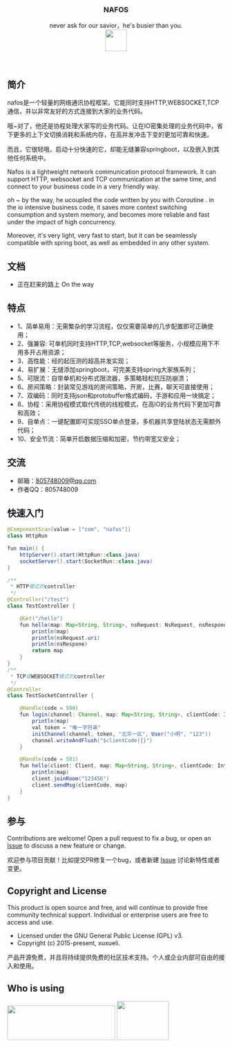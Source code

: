 <p align="center">  
   <h3 align="center">NAFOS</h3>
   <p align="center">
     never ask for our savior，he's busier than you.
     <br>
     <a href="https://gitee.com/huangxinyu/nafos" >
                 <img  height="50" width="50"  src="https://timgsa.baidu.com/timg?image&quality=80&size=b9999_10000&sec=1555864133489&di=1d10a230c0925ce98139316d1ba992c7&imgtype=0&src=http%3A%2F%2Fimg.mp.itc.cn%2Fupload%2F20160824%2F53427121c2f64eb492430b2849e9c0c4.jpg" >
             </a>
</p>
 <br>
     


## 简介
nafos是一个轻量的网络通讯协程框架。它能同时支持HTTP,WEBSOCKET,TCP通信，并以非常友好的方式连接到大家的业务代码。

哦~对了，他还是协程处理大家写的业务代码。让在IO密集处理的业务代码中，省下更多的上下文切换消耗和系统内存，在高并发冲击下变的更加可靠和快速。

而且，它很轻哦，启动十分快速的它，却能无缝兼容springboot，以及嵌入到其他任何系统中。

Nafos is a lightweight network communication protocol framework. It can support HTTP, websocket and TCP communication at the same time, and connect to your business code in a very friendly way.

oh ~ by the way, he ucoupled the code written by you with Coroutine . in the io intensive business code, it saves more context switching consumption and system memory, and becomes more reliable and fast under the impact of high concurrency.

Moreover, it's very light, very fast to start, but it can be seamlessly compatible with spring boot, as well as embedded in any other system.



## 文档
- 正在赶来的路上
On the way





## 特点
- 1、简单易用：无需繁杂的学习流程，仅仅需要简单的几步配置即可正确使用；
- 2、强兼容: 可单机同时支持HTTP,TCP,websocket等服务，小规模应用下不用多开占用资源；
- 3、高性能：经的起压测的超高并发实现；
- 4、易扩展：无缝添加springboot，可完美支持spring大家族系列；
- 5、可限流：自带单机和分布式限流器，多策略轻松抗压防崩溃；
- 6、房间策略：封装常见游戏的房间策略，开房，比赛，聊天可直接使用；
- 7、双编码：同时支持json和protobuffer格式编码，手游和应用一块搞定；
- 8、协程：采用协程模式取代传统的线程模式，在高IO的业务代码下更加可靠和高效；
- 9、自单点：一键配置即可实现SSO单点登录，多机器共享登陆状态无需额外代码；
- 10、安全节流：简单开启数据压缩和加密，节约带宽又安全；

## 交流

- 邮箱：805748009@qq.com
- 作者QQ：805748009

## 快速入门
```java
@ComponentScan(value = ["com", "nafos"])
class HttpRun

fun main() {
    httpServer().start(HttpRun::class.java)
	socketServer().start(SocketRun::class.java)
}

/**
 * HTTP模式的controller
 */
@Controller("/test")
class TestController {

    @Get("/hello")
    fun hello(map: Map<String, String>, nsRequest: NsRequest, nsRespone: NsRespone): Any {
        println(map)
        println(nsRequest.uri)
        println(nsRespone)
        return map
    }
}
/**
 * TCP或WEBSOCKET模式的controller
 */
@Controller
class TestSocketController {

    @Handle(code = 500)
    fun login(channel: Channel, map: Map<String, String>, clientCode: Int) {
        println(map)
        val token = "唯一字符串"
        initChannel(channel, token, "北京一区", User("小明", "123"))
        channel.writeAndFlush("$clientCode|{}")
    }

    @Handle(code = 501)
    fun hello(client: Client, map: Map<String, String>, clientCode: Int) {
        println(map)
        client.joinRoom("123456")
        client.sendMsg(clientCode, map)
    }
}

```


## 参与
Contributions are welcome! Open a pull request to fix a bug, or open an [Issue](https://gitee.com/huangxinyu/nafos/issues) to discuss a new feature or change.

欢迎参与项目贡献！比如提交PR修复一个bug，或者新建 [Issue](https://gitee.com/huangxinyu/nafos/issues) 讨论新特性或者变更。


## Copyright and License
This product is open source and free, and will continue to provide free community technical support. Individual or enterprise users are free to access and use.

- Licensed under the GNU General Public License (GPL) v3.
- Copyright (c) 2015-present, xuxueli.

产品开源免费，并且将持续提供免费的社区技术支持。个人或企业内部可自由的接入和使用。

## Who is using
 <img  height="80" width="250"  src="http://www.rinzz.com/wp-content/uploads/2017/01/logo.png" >
 <img  height="90" width="120"  src="https://h5-1254229806.cos.ap-guangzhou.myqcloud.com/yuyue.png" >
